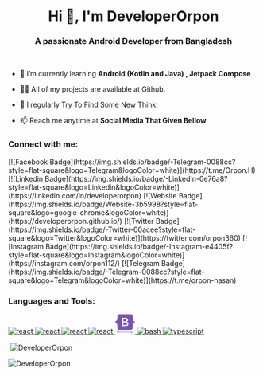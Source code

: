 <h1 align="center">Hi 👋, I'm DeveloperOrpon</h1>
<h3 align="center">A passionate Android Developer from Bangladesh</h3>

<p align="left"> <img src="https://komarev.com/ghpvc/?username=DeveloperOrpon&label=Profile%20views&color=0e75b6&style=flat" alt="" />

</p>

- 🌱 I’m currently learning **Android (Kotlin and Java) , Jetpack Compose**

- 👨‍💻 All of my projects are available at Github.

- 📝 I regularly Try To Find Some New Think.

- 📫 Reach me anytime at **Social Media That Given Bellow**

<h3 align="left">Connect with me:</h3>
<p align="left">
[![Facebook Badge](https://img.shields.io/badge/-Telegram-0088cc?style=flat-square&logo=Telegram&logoColor=white)](https://t.me/Orpon.H) 
[![Linkedin Badge](https://img.shields.io/badge/-LinkedIn-0e76a8?style=flat-square&logo=Linkedin&logoColor=white)](https://linkedin.com/in/developerorpon)
[![Website Badge](https://img.shields.io/badge/Website-3b5998?style=flat-square&logo=google-chrome&logoColor=white)](https://developerorpon.github.io/)
[![Twitter Badge](https://img.shields.io/badge/-Twitter-00acee?style=flat-square&logo=Twitter&logoColor=white)](https://twitter.com/orpon360)
[![Instagram Badge](https://img.shields.io/badge/-Instagram-e4405f?style=flat-square&logo=Instagram&logoColor=white)](https://instagram.com/orpon112/)
[![Telegram Badge](https://img.shields.io/badge/-Telegram-0088cc?style=flat-square&logo=Telegram&logoColor=white)](https://t.me/orpon-hasan)
</p>

<h3 align="left">Languages and Tools:</h3>
<a href="https://reactjs.org/" target="_blank" rel="noreferrer"> <img src="https://www.pngmart.com/files/13/Android-Logo-PNG-File.png" alt="react" width="80" height="40"/> </a>
<a href="https://reactjs.org/" target="_blank" rel="noreferrer"> <img src="https://tabris.com/wp-content/uploads/2021/06/jetpack-compose-icon_RGB.png" alt="react" width="40" height="40"/> </a>
<a href="https://reactjs.org/" target="_blank" rel="noreferrer"> <img src="https://1000logos.net/wp-content/uploads/2020/09/Java-Logo.png" alt="react" width="70" height="40"/> </a>
<a href="https://reactjs.org/" target="_blank" rel="noreferrer"> <img src="https://upload.wikimedia.org/wikipedia/commons/thumb/0/06/Kotlin_Icon.svg/2048px-Kotlin_Icon.svg.png" alt="react" width="40" height="40"/> </a>
<a href="https://getbootstrap.com" target="_blank" rel="noreferrer"> <img src="https://raw.githubusercontent.com/devicons/devicon/master/icons/bootstrap/bootstrap-plain-wordmark.svg" alt="bootstrap" width="40" height="40"/> </a>
<a href="https://www.gnu.org/software/bash/" target="_blank" rel="noreferrer"> <img src="https://upload.wikimedia.org/wikipedia/commons/thumb/4/4b/Bash_Logo_Colored.svg/1200px-Bash_Logo_Colored.svg.png" alt="bash" width="40" height="40"/> </a> 
<a href="https://reactnative.dev/" target="_blank" rel="noreferrer"> <img src="https://upload.wikimedia.org/wikipedia/commons/thumb/a/a7/React-icon.svg/2300px-React-icon.svg.png" alt="typescript" width="40" height="40"/> </a>

<p>&nbsp;<img align="center" src="https://github-readme-stats.vercel.app/api?username=DeveloperOrpon&show_icons=true&locale=en" alt="DeveloperOrpon" /></p>

<p><img align="center" src="https://github-readme-streak-stats.herokuapp.com/?user=DeveloperOrpon&" alt="DeveloperOrpon" /></p>
